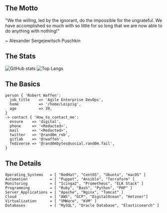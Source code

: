 ## The Motto

"We the willing, led by the ignorant, do the impossible for the ungrateful. We have accomplished so much with so little for so long that we are now able to do anything with nothing!"

~ Alexander Sergejewitsch Puschkin

## The Stats

![ GitHub stats](https://github-readme-stats.vercel.app/api?username=rwaffen&show_icons=true&count_private=true)
![Top Langs](https://github-readme-stats.vercel.app/api/top-langs/?username=rwaffen&layout=compact)



## The Basics

```
person { 'Robert Waffen':
  job_title    => 'Agile Enterprise DevOps',
  home         => '/home/Leipzig',
  age          => 39,
}
-> contact { 'How_to_contact_me':
  ensure    => 'digital',
  phone     => '<Redacted>',
  mail      => '<Redacted>',
  twitter   => '@rand0m_rob',
  gitlab    => '@rwaffen',
  fediverse => '@rand0mbytes@social.rand0m.fail',
}
```

## The Details

```
Operating_Systems   = [ "RedHat", "CentOS", "Ubuntu", "macOS" ]
Automation          = [ "Puppet", "Ansible", "Terraform" ]
Monitoring          = [ "Icinga2", "Prometheus", "ELK Stack" ]
Programming         = [ "Ruby", "Bash", "Python", "PHP" ]
Server_Applications = [ "Apache", "Nginx", "Tomcat" ]
Cloud               = [ "AWS", "GCP", "DigitalOcean", "Hetzner"]
Virtualization      = [ "VMWare", "KVM" ]
Databases           = [ "MySQL", "Oracle Database", "Elasticsearch" ]
```
